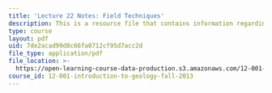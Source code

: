 ```yaml
---
title: 'Lecture 22 Notes: Field Techniques'
description: This is a resource file that contains information regarding field techniques.
type: course
layout: pdf
uid: 7de2acad99d8c66fa0712cf95d7acc2d
file_type: application/pdf
file_location: >-
  https://open-learning-course-data-production.s3.amazonaws.com/12-001-introduction-to-geology-fall-2013/7de2acad99d8c66fa0712cf95d7acc2d_MIT12_001F13_Lec22Notes.pdf
course_id: 12-001-introduction-to-geology-fall-2013
---
```

